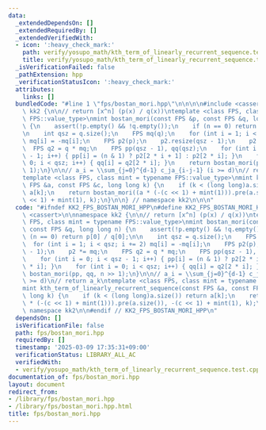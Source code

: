 ```yaml
---
data:
  _extendedDependsOn: []
  _extendedRequiredBy: []
  _extendedVerifiedWith:
  - icon: ':heavy_check_mark:'
    path: verify/yosupo_math/kth_term_of_linearly_recurrent_sequence.test.cpp
    title: verify/yosupo_math/kth_term_of_linearly_recurrent_sequence.test.cpp
  _isVerificationFailed: false
  _pathExtension: hpp
  _verificationStatusIcon: ':heavy_check_mark:'
  attributes:
    links: []
  bundledCode: "#line 1 \"fps/bostan_mori.hpp\"\n\n\n\n#include <cassert>\n\nnamespace\
    \ kk2 {\n\n// return [x^n] (p(x) / q(x))\ntemplate <class FPS, class mint = typename\
    \ FPS::value_type>\nmint bostan_mori(const FPS &p, const FPS &q, long long n)\
    \ {\n    assert(!p.empty() && !q.empty());\n    if (n == 0) return p[0] / q[0];\n\
    \n    int qsz = q.size();\n    FPS mq(q);\n    for (int i = 1; i < qsz; i += 2)\
    \ mq[i] = -mq[i];\n    FPS p2(p);\n    p2.resize(qsz - 1);\n    p2 *= mq;\n  \
    \  FPS q2 = q * mq;\n    FPS pp(qsz - 1), qq(qsz);\n    for (int i = 0; i < qsz\
    \ - 1; i++) { pp[i] = (n & 1) ? p2[2 * i + 1] : p2[2 * i]; }\n    for (int i =\
    \ 0; i < qsz; i++) { qq[i] = q2[2 * i]; }\n    return bostan_mori(pp, qq, n >>\
    \ 1);\n}\n\n// a_i = \\sum_{j=0}^{d-1} c_ja_{i-j-1} (i >= d)\n// return a_k\n\
    template <class FPS, class mint = typename FPS::value_type>\nmint kth_term_of_linearly_recurrent_sequence(const\
    \ FPS &a, const FPS &c, long long k) {\n    if (k < (long long)a.size()) return\
    \ a[k];\n    return bostan_mori((a * (-(c << 1) + mint(1))).pre(a.size()), -(c\
    \ << 1) + mint(1), k);\n}\n\n} // namespace kk2\n\n\n"
  code: "#ifndef KK2_FPS_BOSTAN_MORI_HPP\n#define KK2_FPS_BOSTAN_MORI_HPP 1\n\n#include\
    \ <cassert>\n\nnamespace kk2 {\n\n// return [x^n] (p(x) / q(x))\ntemplate <class\
    \ FPS, class mint = typename FPS::value_type>\nmint bostan_mori(const FPS &p,\
    \ const FPS &q, long long n) {\n    assert(!p.empty() && !q.empty());\n    if\
    \ (n == 0) return p[0] / q[0];\n\n    int qsz = q.size();\n    FPS mq(q);\n  \
    \  for (int i = 1; i < qsz; i += 2) mq[i] = -mq[i];\n    FPS p2(p);\n    p2.resize(qsz\
    \ - 1);\n    p2 *= mq;\n    FPS q2 = q * mq;\n    FPS pp(qsz - 1), qq(qsz);\n\
    \    for (int i = 0; i < qsz - 1; i++) { pp[i] = (n & 1) ? p2[2 * i + 1] : p2[2\
    \ * i]; }\n    for (int i = 0; i < qsz; i++) { qq[i] = q2[2 * i]; }\n    return\
    \ bostan_mori(pp, qq, n >> 1);\n}\n\n// a_i = \\sum_{j=0}^{d-1} c_ja_{i-j-1} (i\
    \ >= d)\n// return a_k\ntemplate <class FPS, class mint = typename FPS::value_type>\n\
    mint kth_term_of_linearly_recurrent_sequence(const FPS &a, const FPS &c, long\
    \ long k) {\n    if (k < (long long)a.size()) return a[k];\n    return bostan_mori((a\
    \ * (-(c << 1) + mint(1))).pre(a.size()), -(c << 1) + mint(1), k);\n}\n\n} //\
    \ namespace kk2\n\n#endif // KK2_FPS_BOSTAN_MORI_HPP\n"
  dependsOn: []
  isVerificationFile: false
  path: fps/bostan_mori.hpp
  requiredBy: []
  timestamp: '2025-03-09 17:35:31+09:00'
  verificationStatus: LIBRARY_ALL_AC
  verifiedWith:
  - verify/yosupo_math/kth_term_of_linearly_recurrent_sequence.test.cpp
documentation_of: fps/bostan_mori.hpp
layout: document
redirect_from:
- /library/fps/bostan_mori.hpp
- /library/fps/bostan_mori.hpp.html
title: fps/bostan_mori.hpp
---
```

